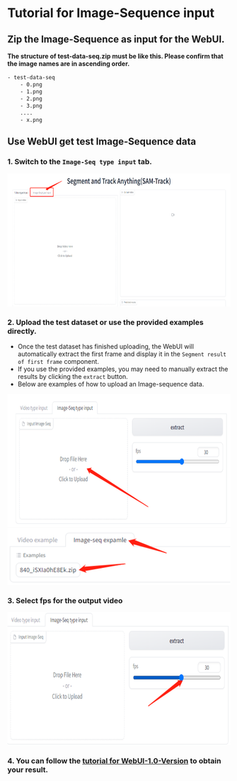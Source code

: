 # Tutorial for Image-Sequence input

## Zip the Image-Sequence as input for the WebUI.
**The structure of test-data-seq.zip must be like this. Please confirm that the image names are in ascending order.**
```
- test-data-seq
    - 0.png
    - 1.png
    - 2.png
    - 3.png
    ....
    - x.png
```

## Use WebUI get test Image-Sequence data
### 1. Switch to the `Image-Seq type input` tab.

 <p align="center"><img src="./img/switch2ImgSeq.jpg" width = "600" height = "300" alt="switch2ImgSeq"/> </p>

### 2. Upload the test dataset or use the provided examples directly.
- Once the test dataset has finished uploading, the WebUI will automatically extract the first frame and display it in the `Segment result of first frame` component.
- If you use the provided examples, you may need to manually extract the results by clicking the `extract` button.
- Below are examples of how to upload an Image-sequence data.

<p align="center"><img src="./img/upload_Image_seq.jpg" width = "600" height = "300"> <img src="./img/use_exa4ImgSeq.jpg" width = "600"></p>

### 3. Select fps for the output video

<p align="center"><img src="./img/select_fps.jpg" width = "600" height = "300"> </p>

### 4. You can follow the [tutorial for WebUI-1.0-Version](./tutorial%20for%20WebUI-1.0-Version.md) to obtain your result.